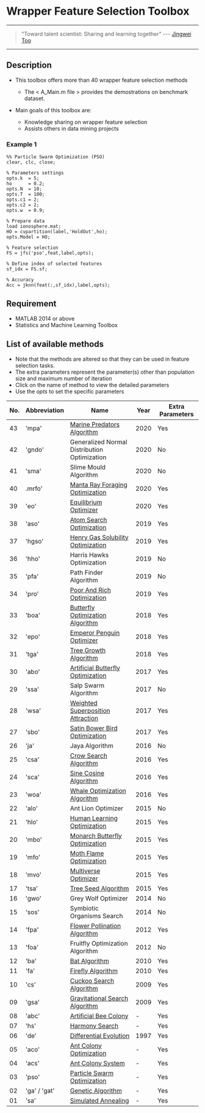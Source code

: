 # Wrapper Feature Selection Toolbox
---
> "Toward talent scientist: Sharing and learning together"
>  --- [Jingwei Too](https://jingweitoo.wordpress.com/)
---

## Description

* This toolbox offers more than 40 wrapper feature selection methods
    + The < A_Main.m file > provides the demostrations on benchmark dataset. 


* Main goals of this toolbox are:
    + Knowledge sharing on wrapper feature selection  
    + Assists others in data mining projects

### Example 1
```code 
%% Particle Swarm Optimization (PSO) 
clear, clc, close;

% Parameters settings
opts.k  = 5; 
ho      = 0.2;
opts.N  = 10;     
opts.T  = 100;   
opts.c1 = 2;
opts.c2 = 2;
opts.w  = 0.9;

% Prepare data
load ionosphere.mat; 
HO = cvpartition(label,'HoldOut',ho); 
opts.Model = HO; 

% Feature selection 
FS = jfs('pso',feat,label,opts);

% Define index of selected features
sf_idx = FS.sf;

% Accuracy  
Acc = jknn(feat(:,sf_idx),label,opts);

```

## Requirement

* MATLAB 2014 or above 
* Statistics and Machine Learning Toolbox

## List of available methods
* Note that the methods are altered so that they can be used in feature selection tasks. 
* The extra parameters represent the parameter(s) other than population size and maximum number of iteration
* Click on the name of method to view the detailed parameters
* Use the *opts* to set the specific parameters

| No. | Abbreviation | Name                                                                                        | Year | Extra Parameters |
|-----|--------------|---------------------------------------------------------------------------------------------|------|------------------|
| 43  | 'mpa'        | [Marine Predators Algorithm](/Description.md#marine-predators-algorithm-mpa)                | 2020 | Yes              |
| 42  | 'gndo'       | Generalized Normal Distribution Optimization                                                | 2020 | No               |
| 41  | 'sma'        | Slime Mould Algorithm                                                                       | 2020 | No               |
| 40  | .mrfo'       | [Manta Ray Foraging Optimization](/Description.md#manta-ray-foraging-optimization-mrfo)     | 2020 | Yes              |
| 39  | 'eo'         | [Equilibrium Optimizer](/Description.md#equilibrium-optimizer-eo)                           | 2020 | Yes              |
| 38  | 'aso'        | [Atom Search Optimization](/Description.md#atom-search-optimization-aso)                    | 2019 | Yes              |
| 37  | 'hgso'       | [Henry Gas Solubility Optimization](/Description.md#henry-gas-solubility-optimization-hgso) | 2019 | Yes              |
| 36  | 'hho'        | Harris Hawks Optimization                                                                   | 2019 | No               |
| 35  | 'pfa'        | Path Finder Algorithm                                                                       | 2019 | No               |
| 34  | 'pro'        | [Poor And Rich Optimization](/Description.md#poor-and-rich-optimization-pro)                | 2019 | Yes              |
| 33  | 'boa'        | [Butterfly Optimization Algorithm](/Description.md#butterfly-optimization-algorithm-boa)    | 2018 | Yes              |
| 32  | 'epo'        | [Emperor Penguin Optimizer](/Description.md#emperor-penguin-optimizer-epo)                  | 2018 | Yes              |
| 31  | 'tga'        | [Tree Growth Algorithm](/Description.md#tree-growth-algorithm-tga)                          | 2018 | Yes              |
| 30  | 'abo'        | [Artificial Butterfly Optimization](/Description.md#artificial-butterfly-optimization-abo)  | 2017 | Yes              |
| 29  | 'ssa'        | Salp Swarm Algorithm                                                                        | 2017 | No               |
| 28  | 'wsa'        | [Weighted Superposition Attraction](/Description.md#weighted-superposition-attraction-wsa)  | 2017 | Yes              |
| 27  | 'sbo'        | [Satin Bower Bird Optimization](/Description.md#satin-bower-bird-optimization-sbo)          | 2017 | Yes              |
| 26  | 'ja'         | Jaya Algorithm                                                                              | 2016 | No               |
| 25  | 'csa'        | [Crow Search Algorithm](/Description.md#crow-search-algorithm-csa)                          | 2016 | Yes              |
| 24  | 'sca'        | [Sine Cosine Algorithm](/Description.md#sine-cosine-algorithm-sca)                          | 2016 | Yes              |
| 23  | 'woa'        | [Whale Optimization Algorithm](/Description.md#whale-optimization-algorithm-woa)            | 2016 | Yes              |
| 22  | 'alo'        | Ant Lion Optimizer                                                                          | 2015 | No               |
| 21  | 'hlo'        | [Human Learning Optimization](/Description.md#human-learning-optimization-hlo)              | 2015 | Yes              |
| 20  | 'mbo'        | [Monarch Butterfly Optimization](/Description.md#monarch-butterfly-optimization-mbo)        | 2015 | Yes              |  
| 19  | 'mfo'        | [Moth Flame Optimization](/Description.md#moth-flame-optimization-mfo)                      | 2015 | Yes              |
| 18  | 'mvo'        | [Multiverse Optimizer](/Description.md#multi-verse-optimizer-mvo)                           | 2015 | Yes              |
| 17  | 'tsa'        | [Tree Seed Algorithm](/Description.md#tree-seed-algorithm-tsa)                              | 2015 | Yes              |
| 16  | 'gwo'        | Grey Wolf Optimizer                                                                         | 2014 | No               |
| 15  | 'sos'        | Symbiotic Organisms Search                                                                  | 2014 | No               |
| 14  | 'fpa'        | [Flower Pollination Algorithm](/Description.md#flower-pollination-algorithm-fpa)            | 2012 | Yes              |
| 13  | 'foa'        | Fruitfly Optimization Algorithm                                                             | 2012 | No               |
| 12  | 'ba'         | [Bat Algorithm](/Description.md#bat-algorithm-ba)                                           | 2010 | Yes              |
| 11  | 'fa'         | [Firefly Algorithm](/Description.md#firefly-algorithm-fa)                                   | 2010 | Yes              |
| 10  | 'cs'         | [Cuckoo Search Algorithm](/Description.md#cuckoo-search-cs)                                 | 2009 | Yes              |
| 09  | 'gsa'        | [Gravitational Search Algorithm](/Description.md#gravitational-search-algorithm-gsa)        | 2009 | Yes              |
| 08  | 'abc'        | [Artificial Bee Colony](/Description.md#artificial-bee-colony-abc)                          | -    | Yes              |
| 07  | 'hs'         | [Harmony Search](/Description.md#harmony-search-hs)                                         | -    | Yes              |
| 06  | 'de'         | [Differential Evolution](/Description.md#differential-evolution-de)                         | 1997 | Yes              |
| 05  | 'aco'        | [Ant Colony Optimization](/Description.md#ant-colony-optimization-aco)                      | -    | Yes              |
| 04  | 'acs'        | [Ant Colony System](/Description.md#ant-colony-system-acs)                                  | -    | Yes              |
| 03  | 'pso'        | [Particle Swarm Optimization](/Description.md#particle-swarm-optimization-pso)              | -    | Yes              |
| 02  | 'ga' / 'gat' | [Genetic Algorithm](/Description.md#genetic-algorithm-ga)                                   | -    | Yes              |
| 01  | 'sa'         | [Simulated Annealing](/Description.md#simulated-annealing-sa)                               | -    | Yes              |
 
    


